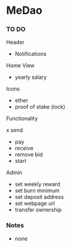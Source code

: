 # MeDao

### TO DO

Header

- Notifications

Home View

- yearly salary

Icons

- ether
- proof of stake (lock)

Functionality

x send
- pay
- receive
- remove bid
- start

Admin

- set weekly reward
- set burn minimum
- set deposit address
- set webpage url
- transfer ownership

### Notes

- none